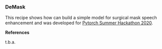 ### DeMask

This recipe shows how can build a simple model for surgical mask speech enhancement and was developed for [Pytorch Summer Hackathon 2020](https://devpost.com/software/DeMask).

**References**

t.b.a.

